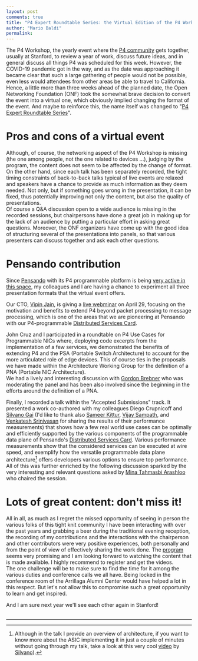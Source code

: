 ```yaml
---
layout: post
comments: true
title: "P4 Expert Roundtable Series: the Virtual Edition of the P4 Workshop"
author: "Mario Baldi"
permalink:
---
```


The P4 Workshop, the yearly event where the [P4 community](http://p4.org) gets together, usually at Stanford, to review a year of work, discuss future ideas, and in general discuss all things P4 was scheduled for this week.
However, the COVID-19 pandemic got in the way, and as the date was approaching it became clear that such a large gathering of people would not be possible, even less would attendees from other areas be able to travel to California.<br>
Hence, a little more than three weeks ahead of the planned date, the Open Networking Foundation (ONF) took the somewhat brave decision to convert the event into a virtual one, which obviously implied changing the format of the event. And maybe to reinforce this, the name itself was changed to "[P4 Expert Roundtable Series](https://p4.org/events/2020-p4-summit/)".

# Pros and cons of a virtual event

Although, of course, the networking aspect of the P4 Workshop is missing (the one among people, not the one related to devices ...), judging by the program, the content does not seem to be affected by the change of format.  
On the other hand, since each talk has been separately recorded, the tight timing constraints of back-to-back talks typical of live events are relaxed and speakers have a chance to provide as much information as they deem needed. Not only, but if something goes wrong in the presentation, it can be fixed, thus potentially improving not only the content, but also the quality of presentations.   
Of course a Q&A discussion open to a wide audience is missing in the recorded sessions, but chairpersons have done a great job in making up for the lack of an audience by putting a particular effort in asking great questions. Moreover, the ONF organizers have come up with the good idea of structuring several of the presentations into panels, so that various presenters can discuss together and ask each other questions.

# Pensando contribution

Since [Pensando](http://pensando.io) with its P4 programmable platform is being [very active in this space](https://p4.org/p4/pensando-joins-p4.html), my colleagues and I are having a chance to experiment all three presentation formats that the virtual event offers.

Our CTO, [Vipin Jain](https://www.linkedin.com/in/jain-vipin/), is giving a [live webminar](https://www.youtube.com/watch?v=N3-IuAUsrio) on April 29, focusing on the motivation and benefits to extend P4 beyond packet processing to message processing, which is one of the areas that we are pioneering at Pensando with our P4-programmable [Distributed Services Card](https://pensando.io/assets/documents/Naples_100_ProductBrief-10-2019.pdf).

John Cruz and I participated in a roundtable on P4 Use Cases for Programmable NICs where, deploying code excerpts from the implementation of a few services, we demonstrated the benefits of  extending P4 and the PSA (Portable Switch Architecture) to account for the more articulated role of edge devices. This of course ties in the proposals we have made within the Architecture Working Group for the definition of a PNA (Portable NIC Architecture).  
We had a lively and interesting discussion with [Gordon Brebner](https://www.linkedin.com/in/gordonbrebner/) who was moderating the panel and has been also involved since the beginning in the efforts around the definition of a PNA.

Finally, I recorded a talk within the "Accepted Submissions" track. It presented a work co-authored with my colleagues Diego Crupnicoff and [Silvano Gai](https://www.linkedin.com/in/silvano-gai-15263b1/) (I'd like to thank also [Sameer Kittur](https://www.linkedin.com/in/sameer-kittur/), [Vijay Sampath](https://www.linkedin.com/in/vsampath/), and [Venkatesh Srinivasan](https://www.linkedin.com/in/venkatesh-srinivasan-76580515/) for sharing the results of their performance measurements) that shows how a few real world use cases can be optimally and efficiently supported by the various components of the programmable data plane of Pensando's [Distributed Services Card](https://pensando.io/assets/documents/Naples_100_ProductBrief-10-2019.pdf). Various performance measurements  show that the considered services can be executed at wire speed, and exemplify how the versatile programmable data plane architecture[^1] offers developers various options to ensure top performance. All of this was further enriched by the following discussion sparked by the very interesting and relevant questions asked by [Mina Tahmasbi Arashloo](http://www.cs.cornell.edu/~mt822/) who chaired the session.

[^1]: Although in the talk I provide an overview of architecture, if you want to know more about the ASIC implementing it in just a couple of minutes without going through my talk, take a look at this very cool [video](https://silvanogai.github.io/posts/capri/) by [Silvano](https://www.linkedin.com/in/silvano-gai-15263b1/)).

# Lots of great content: don't miss it!

All in all, as much as I regret the missed opportunity of seeing in person the various folks of this tight knit community I have been interacting with over the past years and grabbing a beer during the traditional evening reception, the recording of my contributions and the interactions with the chairperson and other contributors were very positive experiences, both personally and from the point of view of effectively sharing the work done. The [program](https://www.opennetworking.org/p4-expert-roundtable-series/) seems very promising and I am looking forward to watching the content that is made available. I highly recommend to register and get the videos.   
The one challenge will be to make sure to find the time for it among the various duties and conference calls we all have.  Being locked in the conference room of the Arrillaga Alumni Center would have helped a lot in this respect. But let's not allow this to compromise such a great opportunity to learn and get inspired.

And I am sure next year we'll see each other again in Stanford!
<br>
<br>
<hr>
